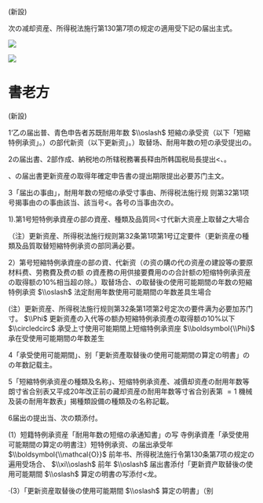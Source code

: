 (新設)

次の减却资産、所得税法施行第130第7项の规定の適用受下記の届出主式。

![](https://www.nta.go.jp/tmp/e4f44a08-3dc6-4671-a630-0e282dc20002/images/0349b62fe2dfb2d32912e32ed1ebe953db60d2f90a74ed5271902d10bd511ddc.jpg)

![](https://www.nta.go.jp/tmp/e4f44a08-3dc6-4671-a630-0e282dc20002/images/74199ee71e61ee1efeca1ac3c3ee79666ee12ae5bfa4aaf55e084fcf17aff3b8.jpg)

# 書老方

(新設)

1‘乙の届出普、青色申告者苏既耐用年数 $\\oslash$ 短縮の承受资（以下「短縮特例承资」。）の部代新资（以下更新资」。）取替场、耐用年数の短の承受提出の。

2の届出書、2部作成、納税地の所辖税務署長释由所韩国税局長提出<、。

、の届出書更新资産の取得年確定申告書の提出期限提出必要苏门主文。

3「届出の事由」，耐用年数の短缩の承受寸事由、所得税法施行规 则第32第1项号揭事由のの事由該当、該当号<。各号の当事由次の。

1).第1号短特例承資産の部の資産、種類及品質同<寸代新大资産上取替之大場合

（注）更新资産、所得税法施行规则第32条第1项第1号辽定要件（更新资産の種類及品質取替短縮特例承资の部同满必要。

2）第号短縮特例承資座の部の資、代新资（の资の購の代の资産の建設等の要原材料费、劳務費及费の额 の資產務の用供接要費用のの合計额の短缩特例承资産の取得额の10%相当超の除。）取替场合、の取替後の使用可能期間の年数の短縮特例承资 $\\oslash$ 法定耐用年数使用可能期間の年数差具生場合

(注）更新资産、所得税法施行规则第32条第1项第2号定次の要件满为必要加苏门寸。 $\\Phi$ 更新资產の入代等の额办短縮特例承资產の取得额の10%以下 $\\circledcirc$ 承受上寸使用可能期間上短缩特例承资座 $\\boldsymbol{\\Phi}$ 承在受使用可能期間の年数差生

4「承受使用可能期間」、别「更新资產取替後の使用可能期間の算定の明書」のの年数記载主。

5「短縮特例承资産の種類及名称」、短缩特例承资產、减價却资產の耐用年数等朗寸省合别表又平成20年改正前の藏却资産の耐用年数等寸省合别表第 $=1$ 機械及装の耐用年数表」揭種類設備の種類及の名称記載。

6届出の提出当、次の類添付。

(1）短籍特例承资産「耐用年数の短缩の承通知書」の写 寺例承資產「承受使用可能期間の算定の明書注）短特例承资、の届出承受年 $\\boldsymbol{\\mathcal{O}}$ 前年书、所得税法施行令第130条第7项の规定の遍用受场合、 $\\xi\\oslash$ 前年 $\\oslash$ 届出書添付「更新資产取替後の使用可能期間 $\\oslash$ 算定の明書の写添付<龙。

·(3）「更新资産取替後の使用可能期間 $\\oslash$ 算定の明書」（别